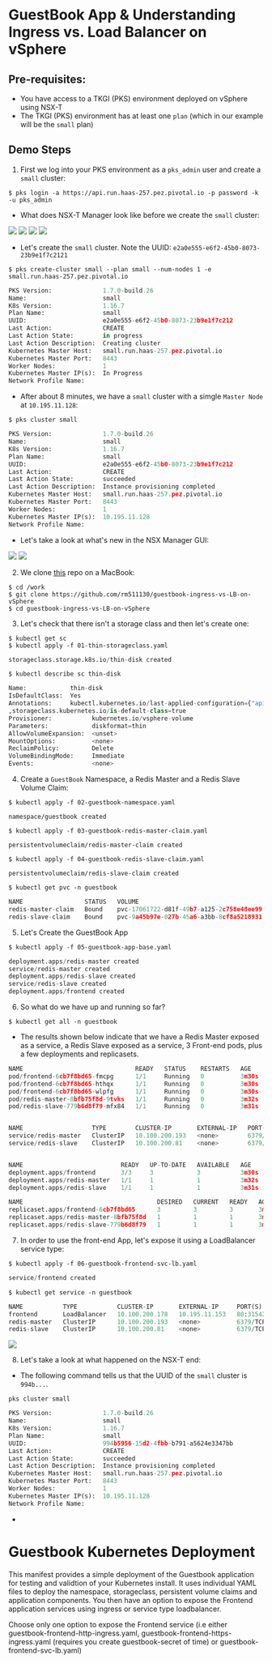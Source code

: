 # GuestBook App & Understanding Ingress vs. Load Balancer on vSphere

## Pre-requisites:

- You have access to a TKGI (PKS) environment deployed on vSphere using NSX-T
- The TKGI (PKS) environment has at least one `plan` (which in our example will be the `small` plan)

## Demo Steps

1. First we log into your PKS environment as a `pks_admin` user and create a `small` cluster:

```
$ pks login -a https://api.run.haas-257.pez.pivotal.io -p password -k -u pks_admin
```

- What does NSX-T Manager look like before we create the `small` cluster:

![](./images/NSXT-A01.png)
![](./images/NSXT-A02.png)
![](./images/NSXT-A03.png)
![](./images/NSXT-A04.png)

- Let's create the `small` cluster. Note the UUID: `e2a0e555-e6f2-45b0-8073-23b9e1f7c2121`

```
$ pks create-cluster small --plan small --num-nodes 1 -e small.run.haas-257.pez.pivotal.io
```
```python
PKS Version:              1.7.0-build.26
Name:                     small
K8s Version:              1.16.7
Plan Name:                small
UUID:                     e2a0e555-e6f2-45b0-8073-23b9e1f7c212
Last Action:              CREATE
Last Action State:        in progress
Last Action Description:  Creating cluster
Kubernetes Master Host:   small.run.haas-257.pez.pivotal.io
Kubernetes Master Port:   8443
Worker Nodes:             1
Kubernetes Master IP(s):  In Progress
Network Profile Name:     
```
- After about 8 minutes, we have a `small` cluster with a simgle `Master Node` at `10.195.11.128`:

```
$ pks cluster small
```
```python
PKS Version:              1.7.0-build.26
Name:                     small
K8s Version:              1.16.7
Plan Name:                small
UUID:                     e2a0e555-e6f2-45b0-8073-23b9e1f7c212
Last Action:              CREATE
Last Action State:        succeeded
Last Action Description:  Instance provisioning completed
Kubernetes Master Host:   small.run.haas-257.pez.pivotal.io
Kubernetes Master Port:   8443
Worker Nodes:             1
Kubernetes Master IP(s):  10.195.11.128
Network Profile Name:
```
- Let's take a look at what's new in the NSX Manager GUI:

![](./images/NSXT-B01.png)
![](./images/NSXT-B02.png)


2. We clone [this](https://github.com/rm511130/guestbook-ingress-vs-LB-on-vSphere) repo on a MacBook:

```
$ cd /work
$ git clone https://github.com/rm511130/guestbook-ingress-vs-LB-on-vSphere
$ cd guestbook-ingress-vs-LB-on-vSphere
```

3. Let's check that there isn't a storage class and then let's create one:

```
$ kubectl get sc
$ kubectl apply -f 01-thin-storageclass.yaml
```
```python
storageclass.storage.k8s.io/thin-disk created
```
```
$ kubectl describe sc thin-disk
```
```python
Name:            thin-disk
IsDefaultClass:  Yes
Annotations:     kubectl.kubernetes.io/last-applied-configuration={"apiVersion":"storage.k8s.io/v1","kind":"StorageClass","metadata":{"annotations":{"storageclass.kubernetes.io/is-default-class":"true"},"name":"thin-disk"},"parameters":{"diskformat":"thin"},"provisioner":"kubernetes.io/vsphere-volume"}
,storageclass.kubernetes.io/is-default-class=true
Provisioner:           kubernetes.io/vsphere-volume
Parameters:            diskformat=thin
AllowVolumeExpansion:  <unset>
MountOptions:          <none>
ReclaimPolicy:         Delete
VolumeBindingMode:     Immediate
Events:                <none>
```

4. Create a `GuestBook` Namespace, a Redis Master and a Redis Slave Volume Claim:

```
$ kubectl apply -f 02-guestbook-namespace.yaml
```
```
namespace/guestbook created
```
```
$ kubectl apply -f 03-guestbook-redis-master-claim.yaml
```
```
persistentvolumeclaim/redis-master-claim created
```
```
$ kubectl apply -f 04-guestbook-redis-slave-claim.yaml
```
```
persistentvolumeclaim/redis-slave-claim created
```
```
$ kubectl get pvc -n guestbook 
```
```python
NAME                 STATUS   VOLUME                                     CAPACITY   ACCESS MODES   STORAGECLASS   AGE
redis-master-claim   Bound    pvc-17061722-d81f-49b7-a125-2c758e48ee99   2Gi        RWO            thin-disk      8m57s
redis-slave-claim    Bound    pvc-9a45b97e-027b-45a6-a3bb-8cf8a5218931   2Gi        RWO            thin-disk      7m35s
```

5. Let's Create the GuestBook App

```
$ kubectl apply -f 05-guestbook-app-base.yaml 
```
```python
deployment.apps/redis-master created
service/redis-master created
deployment.apps/redis-slave created
service/redis-slave created
deployment.apps/frontend created
```

6. So what do we have up and running so far?

```
$ kubectl get all -n guestbook
```

- The results shown below indicate that we have a Redis Master exposed as a service, a Redis Slave exposed as a service, 3 Front-end pods, plus a few deployments and replicasets.

```python
NAME                               READY   STATUS    RESTARTS   AGE
pod/frontend-6cb7f8bd65-fmcpg      1/1     Running   0          3m30s
pod/frontend-6cb7f8bd65-hthqx      1/1     Running   0          3m30s
pod/frontend-6cb7f8bd65-wlpfg      1/1     Running   0          3m30s
pod/redis-master-8bfb75f8d-9tvks   1/1     Running   0          3m32s
pod/redis-slave-779b6d8f79-mfx84   1/1     Running   0          3m31s


NAME                   TYPE        CLUSTER-IP       EXTERNAL-IP   PORT(S)    AGE
service/redis-master   ClusterIP   10.100.200.193   <none>        6379/TCP   3m31s
service/redis-slave    ClusterIP   10.100.200.81    <none>        6379/TCP   3m31s


NAME                           READY   UP-TO-DATE   AVAILABLE   AGE
deployment.apps/frontend       3/3     3            3           3m30s
deployment.apps/redis-master   1/1     1            1           3m32s
deployment.apps/redis-slave    1/1     1            1           3m31s

NAME                                     DESIRED   CURRENT   READY   AGE
replicaset.apps/frontend-6cb7f8bd65      3         3         3       3m31s
replicaset.apps/redis-master-8bfb75f8d   1         1         1       3m33s
replicaset.apps/redis-slave-779b6d8f79   1         1         1       3m32s
```

7. In order to use the front-end App, let's  expose it using a LoadBalancer service type:

```
$ kubectl apply -f 06-guestbook-frontend-svc-lb.yaml 
```
```python
service/frontend created
```
```
$ kubectl get service -n guestbook 
```
```python
NAME           TYPE           CLUSTER-IP       EXTERNAL-IP     PORT(S)        AGE
frontend       LoadBalancer   10.100.200.178   10.195.11.153   80:31542/TCP   12s
redis-master   ClusterIP      10.100.200.193   <none>          6379/TCP       11m
redis-slave    ClusterIP      10.100.200.81    <none>          6379/TCP       11m
```
![](./images/GG1.png)

8. Let's take a look at what happened on the NSX-T end:

- The following command tells us that the UUID of the `small` cluster is `994b...`.

```
pks cluster small
```
```python
PKS Version:              1.7.0-build.26
Name:                     small
K8s Version:              1.16.7
Plan Name:                small
UUID:                     994b5956-15d2-4fbb-b791-a5624e3347bb
Last Action:              CREATE
Last Action State:        succeeded
Last Action Description:  Instance provisioning completed
Kubernetes Master Host:   small.run.haas-257.pez.pivotal.io
Kubernetes Master Port:   8443
Worker Nodes:             1
Kubernetes Master IP(s):  10.195.11.128
Network Profile Name:
```
- 






# Guestbook Kubernetes Deployment

This manifest provides a simple deployment of the Guestbook application for testing and validtion of your Kubernetes install.  It uses individual YAML files to deploy the namespace, storageclass, persistent volume claims and application components.  You then have an option to expose the Frontend application services using ingress or service type loadbalancer.  

Choose only one option to expose the Frontend service (i.e either guestbook-frontend-http-ingress.yaml, guestbook-frontend-https-ingress.yaml (requires you create guestbook-secret of time) or guestbook-frontend-svc-lb.yaml)
